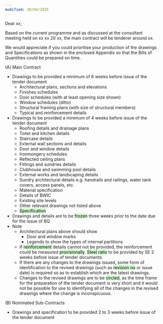 ```yaml
---
modified: 30/04/2025
---
```


Dear xx,

Based on the current programme and as discussed at the consultant meeting held on xx xx 20 xx, the main contract will be tenderer around xx.

We would appreciate if you could prioritise your production of the drawings and Specifications as shown in the enclosed Appendix so that the Bills of Quantities could be prepared on time.

(A) Main Contract

- Drawings to be provided a minimum of 6 weeks before issue of the tender document
	- Architectural plans, sections and elevations
	- Finishes schedules
	- Door schedules (with at least opening size shown)
	- Window schedules (ditto)
	- Structural framing plans (with size of structural members)
	- Typical and reinforcement details
- Drawings to be provided a minimum of 4 weeks before issue of the tender document
	- Roofing details and drainage plans
	- Toilet and kitchen details
	- Staircase details
	- External wall sections and details
	- Door and window details
	- Ironmongery schedules
	- Reflected ceiling plans
	- Fittings and sundries details
	- Clubhouse and swimming pool details
	- External works and landscaping details
	- Sundry architectural details e.g. handrails and railings, water tank covers, access panels, etc.
	- Material specification
	- Details of BWIC
	- Existing site levels
	- Other relevant drawings not listed above
	- <mark style="background: #BBFABBA6;">Specification</mark>
- Drawings and details are to be <mark style="background: #BBFABBA6;">frozen</mark> three weeks prior to the date due for the issue of BQ
- Note
	- Architectural plans above should show
		- Door and window marks
		- Legends to show the types of internal partitions
	- If <mark style="background: #BBFABBA6;">reinforcement</mark> details cannot not be provided, the reinforcement could be measured <mark style="background: #BBFABBA6;">provisionally</mark>. <mark style="background: #BBFABBA6;">Steel ratio</mark> to be provided by SE 2 weeks before issue of tender documents.
	- If there are any changes to the drawings issued, some form of identification to the revised drawings (such as <mark style="background: #BBFABBA6;">revision no</mark> or issue date) is required so as to establish which are the latest drawings. 
	- Changes to the revised drawings are to be <mark style="background: #BBFABBA6;">circled</mark>, as the time frame for the preparation of the tender document is very short and it would not be possible for use to identifying all of the changes in the revised drawings where the change is inconspicuous.

(B) Nominated Sub-Contracts

- Drawings and specification to be provided 2 to 3 weeks before issue of the tender document